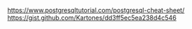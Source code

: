 https://www.postgresqltutorial.com/postgresql-cheat-sheet/
https://gist.github.com/Kartones/dd3ff5ec5ea238d4c546